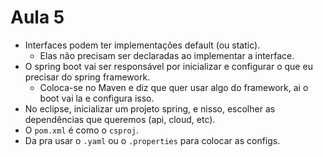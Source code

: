 # Aula 5

* Interfaces podem ter implementações default (ou static).
  * Elas não precisam ser declaradas ao implementar a interface.
* O spring boot vai ser responsável por inicializar e configurar o que eu precisar do spring framework.
  * Coloca-se no Maven e diz que quer usar algo do framework, ai o boot vai la e configura isso.
* No eclipse, inicializar um projeto spring, e nisso, escolher as dependências que queremos (api, cloud, etc).
* O `pom.xml` é como o `csproj`.
* Da pra usar o `.yaml` ou o `.properties` para colocar as configs.
